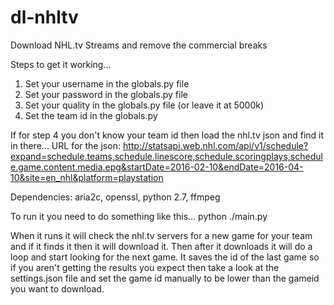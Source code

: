 # dl-nhltv
Download NHL.tv Streams and remove the commercial breaks

Steps to get it working...

1. Set your username in the globals.py file
2. Set your password in the globals.py file
3. Set your quality in the globals.py file (or leave it at 5000k)
4. Set the team id in the globals.py

If for step 4 you don't know your team id then load the nhl.tv json and find it in there...
URL for the json: 
http://statsapi.web.nhl.com/api/v1/schedule?expand=schedule.teams,schedule.linescore,schedule.scoringplays,schedule.game.content.media.epg&startDate=2016-02-10&endDate=2016-04-10&site=en_nhl&platform=playstation

Dependencies:
aria2c, openssl, python 2.7, ffmpeg

To run it you need to do something like this...
python ./main.py

When it runs it will check the nhl.tv servers for a new game for your team and if it finds it then it will download it. Then after it downloads it will do a loop and start looking for the next game. It saves the id of the last game so if you aren't getting the results you expect then take a look at the settings.json file and set the game id manually to be lower than the gameid you want to download.
